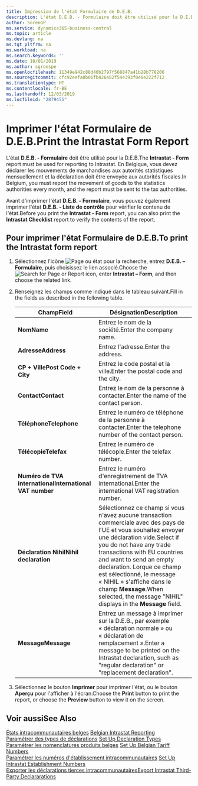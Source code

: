 ```yaml
---
title: Impression de l'état Formulaire de D.E.B.
description: L'état D.E.B. - Formulaire doit être utilisé pour la D.E.B. En Belgique, vous devez déclarer les mouvements de marchandises aux autorités statistiques mensuellement et la déclaration doit être envoyée aux autorités fiscales.
author: SorenGP
ms.service: dynamics365-business-central
ms.topic: article
ms.devlang: na
ms.tgt_pltfrm: na
ms.workload: na
ms.search.keywords: ''
ms.date: 10/01/2019
ms.author: sgroespe
ms.openlocfilehash: 11349e942c88d40b2797f568847a41b28b778206
ms.sourcegitcommit: cfc92eefa8b06fb426482f54e393f0e6e222f712
ms.translationtype: HT
ms.contentlocale: fr-BE
ms.lasthandoff: 12/03/2019
ms.locfileid: "2879455"
---
```

# <a name="print-the-intrastat-form-report"></a><span data-ttu-id="47a5b-104">Imprimer l'état Formulaire de D.E.B.</span><span class="sxs-lookup"><span data-stu-id="47a5b-104">Print the Intrastat Form Report</span></span>
<span data-ttu-id="47a5b-105">L'état **D.E.B. - Formulaire** doit être utilisé pour la D.E.B.</span><span class="sxs-lookup"><span data-stu-id="47a5b-105">The **Intrastat - Form** report must be used for reporting to Intrastat.</span></span> <span data-ttu-id="47a5b-106">En Belgique, vous devez déclarer les mouvements de marchandises aux autorités statistiques mensuellement et la déclaration doit être envoyée aux autorités fiscales.</span><span class="sxs-lookup"><span data-stu-id="47a5b-106">In Belgium, you must report the movement of goods to the statistics authorities every month, and the report must be sent to the tax authorities.</span></span>  

<span data-ttu-id="47a5b-107">Avant d'imprimer l'état **D.E.B. - Formulaire**, vous pouvez également imprimer l'état **D.E.B. - Liste de contrôle** pour vérifier le contenu de l'état.</span><span class="sxs-lookup"><span data-stu-id="47a5b-107">Before you print the **Intrastat - Form** report, you can also print the **Intrastat Checklist** report to verify the contents of the report.</span></span>  

## <a name="to-print-the-intrastat-form-report"></a><span data-ttu-id="47a5b-108">Pour imprimer l'état Formulaire de D.E.B.</span><span class="sxs-lookup"><span data-stu-id="47a5b-108">To print the Intrastat form report</span></span>  

1.  <span data-ttu-id="47a5b-109">Sélectionnez l'icône ![Page ou état pour la recherche](../../media/ui-search/search_small.png "Icône Page ou état pour la recherche"), entrez **D.E.B. – Formulaire**, puis choisissez le lien associé.</span><span class="sxs-lookup"><span data-stu-id="47a5b-109">Choose the ![Search for Page or Report](../../media/ui-search/search_small.png "Search for Page or Report icon") icon, enter **Intrastat – Form**, and then choose the related link.</span></span>  
2.  <span data-ttu-id="47a5b-110">Renseignez les champs comme indiqué dans le tableau suivant.</span><span class="sxs-lookup"><span data-stu-id="47a5b-110">Fill in the fields as described in the following table.</span></span>  

    |<span data-ttu-id="47a5b-111">Champ</span><span class="sxs-lookup"><span data-stu-id="47a5b-111">Field</span></span>|<span data-ttu-id="47a5b-112">Désignation</span><span class="sxs-lookup"><span data-stu-id="47a5b-112">Description</span></span>|  
    |---------------------------------|---------------------------------------|  
    |<span data-ttu-id="47a5b-113">**Nom**</span><span class="sxs-lookup"><span data-stu-id="47a5b-113">**Name**</span></span>|<span data-ttu-id="47a5b-114">Entrez le nom de la société.</span><span class="sxs-lookup"><span data-stu-id="47a5b-114">Enter the company name.</span></span>|  
    |<span data-ttu-id="47a5b-115">**Adresse**</span><span class="sxs-lookup"><span data-stu-id="47a5b-115">**Address**</span></span>|<span data-ttu-id="47a5b-116">Entrez l'adresse.</span><span class="sxs-lookup"><span data-stu-id="47a5b-116">Enter the address.</span></span>|  
    |<span data-ttu-id="47a5b-117">**CP + Ville**</span><span class="sxs-lookup"><span data-stu-id="47a5b-117">**Post Code + City**</span></span>|<span data-ttu-id="47a5b-118">Entrez le code postal et la ville.</span><span class="sxs-lookup"><span data-stu-id="47a5b-118">Enter the postal code and the city.</span></span>|  
    |<span data-ttu-id="47a5b-119">**Contact**</span><span class="sxs-lookup"><span data-stu-id="47a5b-119">**Contact**</span></span>|<span data-ttu-id="47a5b-120">Entrez le nom de la personne à contacter.</span><span class="sxs-lookup"><span data-stu-id="47a5b-120">Enter the name of the contact person.</span></span>|  
    |<span data-ttu-id="47a5b-121">**Téléphone**</span><span class="sxs-lookup"><span data-stu-id="47a5b-121">**Telephone**</span></span>|<span data-ttu-id="47a5b-122">Entrez le numéro de téléphone de la personne à contacter.</span><span class="sxs-lookup"><span data-stu-id="47a5b-122">Enter the telephone number of the contact person.</span></span>|  
    |<span data-ttu-id="47a5b-123">**Télécopie**</span><span class="sxs-lookup"><span data-stu-id="47a5b-123">**Telefax**</span></span>|<span data-ttu-id="47a5b-124">Entrez le numéro de télécopie.</span><span class="sxs-lookup"><span data-stu-id="47a5b-124">Enter the telefax number.</span></span>|  
    |<span data-ttu-id="47a5b-125">**Numéro de TVA international**</span><span class="sxs-lookup"><span data-stu-id="47a5b-125">**International VAT number**</span></span>|<span data-ttu-id="47a5b-126">Entrez le numéro d'enregistrement de TVA international.</span><span class="sxs-lookup"><span data-stu-id="47a5b-126">Enter the international VAT registration number.</span></span>|  
    |<span data-ttu-id="47a5b-127">**Déclaration Nihil**</span><span class="sxs-lookup"><span data-stu-id="47a5b-127">**Nihil declaration**</span></span>|<span data-ttu-id="47a5b-128">Sélectionnez ce champ si vous n'avez aucune transaction commerciale avec des pays de l'UE et vous souhaitez envoyer une déclaration vide.</span><span class="sxs-lookup"><span data-stu-id="47a5b-128">Select if you do not have any trade transactions with EU countries and want to send an empty declaration.</span></span> <span data-ttu-id="47a5b-129">Lorque ce champ est sélectionné, le message « NIHIL » s'affiche dans le champ **Message**.</span><span class="sxs-lookup"><span data-stu-id="47a5b-129">When selected, the message "NIHIL" displays in the **Message** field.</span></span>|  
    |<span data-ttu-id="47a5b-130">**Message**</span><span class="sxs-lookup"><span data-stu-id="47a5b-130">**Message**</span></span>|<span data-ttu-id="47a5b-131">Entrez un message à imprimer sur la D.E.B., par exemple « déclaration normale » ou « déclaration de remplacement ».</span><span class="sxs-lookup"><span data-stu-id="47a5b-131">Enter a message to be printed on the Intrastat declaration, such as "regular declaration" or "replacement declaration".</span></span>|  

3.  <span data-ttu-id="47a5b-132">Sélectionnez le bouton **Imprimer** pour imprimer l'état, ou le bouton **Aperçu** pour l'afficher à l'écran.</span><span class="sxs-lookup"><span data-stu-id="47a5b-132">Choose the **Print** button to print the report, or choose the **Preview** button to view it on the screen.</span></span>  

## <a name="see-also"></a><span data-ttu-id="47a5b-133">Voir aussi</span><span class="sxs-lookup"><span data-stu-id="47a5b-133">See Also</span></span>  
 <span data-ttu-id="47a5b-134">[États intracommunautaires belges](belgian-intrastat-reporting.md) </span><span class="sxs-lookup"><span data-stu-id="47a5b-134">[Belgian Intrastat Reporting](belgian-intrastat-reporting.md) </span></span>  
 <span data-ttu-id="47a5b-135">[Paramétrer des types de déclarations](how-to-set-up-declaration-types.md) </span><span class="sxs-lookup"><span data-stu-id="47a5b-135">[Set Up Declaration Types](how-to-set-up-declaration-types.md) </span></span>  
 <span data-ttu-id="47a5b-136">[Paramétrer les nomenclatures produits belges](how-to-set-up-belgian-tariff-numbers.md) </span><span class="sxs-lookup"><span data-stu-id="47a5b-136">[Set Up Belgian Tariff Numbers](how-to-set-up-belgian-tariff-numbers.md) </span></span>  
 <span data-ttu-id="47a5b-137">[Paramétrer les numéros d'établissement intracommunautaires](how-to-set-up-intrastat-establishment-numbers.md) </span><span class="sxs-lookup"><span data-stu-id="47a5b-137">[Set Up Intrastat Establishment Numbers](how-to-set-up-intrastat-establishment-numbers.md) </span></span>  
 [<span data-ttu-id="47a5b-138">Exporter les déclarations tierces intracommunautaires</span><span class="sxs-lookup"><span data-stu-id="47a5b-138">Export Intrastat Third-Party Declararations</span></span>](how-to-export-intrastat-third-party-declararations.md)
